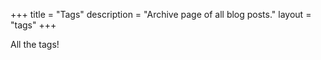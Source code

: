 +++
title = "Tags"
description = "Archive page of all blog posts."
layout = "tags"
+++

All the tags!
